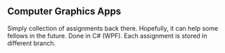 <h2>Computer Graphics Apps</h2>
<p>Simply collection of assignments back there. Hopefully, it can help some fellows in the future. Done in C# (WPF). Each assignment is stored in different branch.</p>
